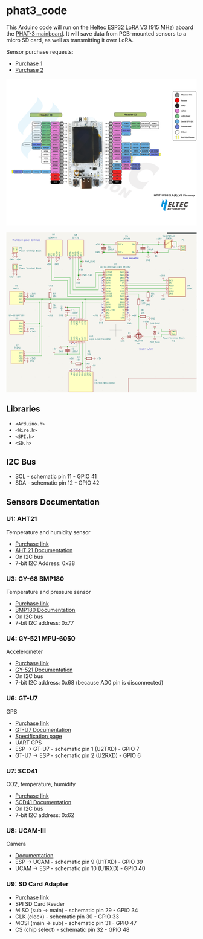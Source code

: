 # phat3_code

This Arduino code will run on the
[Heltec ESP32 LoRA V3](https://docs.heltec.org/en/node/esp32/wifi_lora_32/index.html) (915 MHz) aboard the
[PHAT-3 mainboard](https://github.com/UWCubeSat/PHAT-3-Main-Board).
It will save data from PCB-mounted sensors to a micro SD card, as well as transmitting it over LoRA.

Sensor purchase requests:
- [Purchase 1](https://docs.google.com/spreadsheets/d/1dPWJqdXrCmhPzfS-cPAt9ABr9ZaCJCoQ50nD71KFVlc/edit?usp=sharing)
- [Purchase 2](https://docs.google.com/spreadsheets/d/1_jEgsWjWWhrQImKw_u3TRmB3PyZUZdtXv6XSBbfWu6M/edit?usp=sharing)

![ESP 32 Pinout](./documentation/esp32_pinout.png)

![ESP 32 Pinout](./documentation/main-pcb-schematic.png)

## Libraries
- `<Arduino.h>`
- `<Wire.h>`
- `<SPI.h>`
- `<SD.h>`

## I2C Bus

- SCL - schematic pin 11 - GPIO 41
- SDA - schematic pin 12 - GPIO 42

## Sensors Documentation

### U1: AHT21
Temperature and humidity sensor

- [Purchase link](https://www.amazon.com/HiLetgo-Precision-Temperature-Humidity-2-0-5-5V/dp/B09KGW1G41)
- [AHT 21 Documentation](http://aosong.com/userfiles/files/media/AHT21%20%E8%8B%B1%E6%96%87%E7%89%88%E8%AF%B4%E6%98%8E%E4%B9%A6%20A1%2020201222.pdf)
- On I2C bus
- 7-bit I2C Address: 0x38

### U3: GY-68 BMP180
Temperature and pressure sensor

- [Purchase link](https://www.amazon.com/ACEIRMC-Temperature-Barometric-Pressure-Arduino/dp/B091GWXM8D?th=1)
- [BMP180 Documentation](https://cdn-shop.adafruit.com/datasheets/BST-BMP180-DS000-09.pdf)
- On I2C bus
- 7-bit I2C address: 0x77

### U4: GY-521 MPU-6050
Accelerometer

- [Purchase link](https://www.amazon.com/HiLetgo-MPU-6050-Accelerometer-Gyroscope-Converter/dp/B00LP25V1A?th=1)
- [GY-521 Documentation](https://mysii.gorriens.net/images/arduino/capteurs/gy-521_mpu-6050_3-axis_gyroscope_and_acceleration_sensor_en.pdf)
- On I2C bus
- 7-bit I2C address: 0x68 (because AD0 pin is disconnected)

### U6: GT-U7
GPS

- [Purchase link](https://www.amazon.com/Navigation-Positioning-Microcontroller-Compatible-Sensitivity/dp/B0B31NRSD2)
- [GT-U7 Documentation](https://images-na.ssl-images-amazon.com/images/I/91tuvtrO2jL.pdf)
- [Specification page](https://electropeak.com/goouuu-tech-gt-u7-gps-module?srsltid=AfmBOorSbzLZmO6AaI3c2ZwXSbQamj5tD6vPUmgBJb2MViNQ9iOdiHh1)
- UART GPS
- ESP -> GT-U7 - schematic pin 1 (U2TXD) - GPIO 7
- GT-U7 -> ESP - schematic pin 2 (U2RXD) - GPIO 6

### U7: SCD41
CO2, temperature, humidity

- [Purchase link](https://www.amazon.com/Teyleten-Robot-Dioxide-Temperature-Humidity/dp/B0C622SS34)
- [SCD41 Documentation](https://sensirion.com/media/documents/48C4B7FB/66E05452/CD_DS_SCD4x_Datasheet_D1.pdf)
- On I2C bus
- 7-bit I2C address: 0x62

### U8: UCAM-III
Camera

- [Documentation](https://resources.4dsystems.com.au/datasheets/accessories/uCAM-III/)
- ESP -> UCAM - schematic pin 9 (U1TXD) - GPIO 39
- UCAM -> ESP - schematic pin 10 (U1RXD) - GPIO 40

### U9: SD Card Adapter
- [Purchase link](https://www.amazon.com/UMLIFE-Interface-Conversion-Compatible-Raspberry/dp/B0989SM146?th=1)
- SPI SD Card Reader
- MISO (sub -> main) - schematic pin 29 - GPIO 34
- CLK (clock) - schematic pin 30 - GPIO 33
- MOSI (main -> sub) - schematic pin 31 - GPIO 47
- CS (chip select) - schematic pin 32 - GPIO 48
